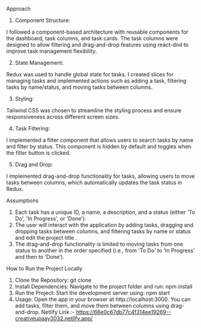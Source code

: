 Approach
1) Component Structure:

I followed a component-based architecture with reusable components for the dashboard, task columns, and task cards.
The task columns were designed to allow filtering and drag-and-drop features using react-dnd to improve task management flexibility.

2) State Management:

Redux was used to handle global state for tasks. I created slices for managing tasks and implemented actions such as adding a task, filtering tasks by name/status, and moving tasks between columns.

3) Styling:

Tailwind CSS was chosen to streamline the styling process and ensure responsiveness across different screen sizes.

4) Task Filtering:

I implemented a filter component that allows users to search tasks by name and filter by status. This component is hidden by default and toggles when the filter button is clicked.

5) Drag and Drop:

I implemented drag-and-drop functionality for tasks, allowing users to move tasks between columns, which automatically updates the task status in Redux. 

Assumptions
1) Each task has a unique ID, a name, a description, and a status (either 'To Do', 'In Progress', or 'Done').
2) The user will interact with the application by adding tasks, dragging and dropping tasks between columns, and filtering tasks by name or status and edit the project title .
3) The drag-and-drop functionality is limited to moving tasks from one status to another in the order specified (i.e., from 'To Do' to 'In Progress' and then to 'Done').


How to Run the Project Locally
1) Clone the Repository:
git clone <repository-url>
2) Install Dependencies: Navigate to the project folder and run:
npm install
3) Run the Project: Start the development server using:
npm start
4) Usage:
    Open the app in your browser at http://localhost:3000.
    You can add tasks, filter them, and move them between columns using drag-and-drop.
Netlify Link :- https://66e0c67db77c4f314ee19269--creativeupaay3032.netlify.app/  
   
